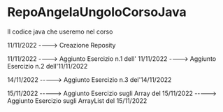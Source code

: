 # RepoAngelaUngoloCorsoJava
Il codice java che useremo nel corso


11/11/2022   ---->  Creazione Reposity

11/11/2022   ---->  Aggiunto Esercizio n.1 dell' 11/11/2022
             ---->  Aggiunto Esercizio n.2 dell'11/11/2022
                    
14/11/2022  ----->  Aggiunto Esercizio n.3 del'14/11/2022

15/11/2022  -----> Aggiunto Esercizio sugli Array del 15/11/2022
            -----> Aggiunto Esercizio sugli ArrayList del 15/11/2022

